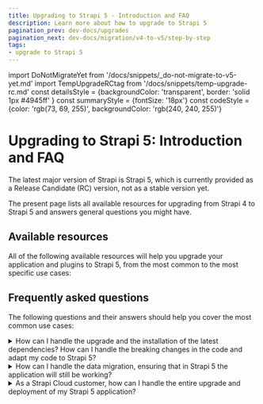 ```yaml
---
title: Upgrading to Strapi 5 - Introduction and FAQ
description: Learn more about how to upgrade to Strapi 5
pagination_prev: dev-docs/upgrades
pagination_next: dev-docs/migration/v4-to-v5/step-by-step
tags:
- upgrade to Strapi 5
---
```


import DoNotMigrateYet from '/docs/snippets/_do-not-migrate-to-v5-yet.md'
import TempUpgradeRCtag from '/docs/snippets/temp-upgrade-rc.md'
const detailsStyle = {backgroundColor: 'transparent', border: 'solid 1px #4945ff' }
const summaryStyle = {fontSize: '18px'}
const codeStyle = {color: 'rgb(73, 69, 255)', backgroundColor: 'rgb(240, 240, 255)'}

# Upgrading to Strapi 5: Introduction and FAQ

The latest major version of Strapi is Strapi 5, which is currently provided as a Release Candidate (RC) version, not as a stable version yet.

The present page lists all available resources for upgrading from Strapi 4 to Strapi 5 and answers general questions you might have.

<DoNotMigrateYet />


## Available resources

All of the following available resources will help you upgrade your application and plugins to Strapi 5, from the most common to the most specific use cases:

<CustomDocCard emoji="1️⃣" title="Step-by-step guide" description="Read this guide first to get an overview of the upgrade process." link="/dev-docs/migration/v4-to-v5/step-by-step" />
<CustomDocCard emoji="2️⃣" title="Upgrade tool reference" description="Learn more about how the upgrade tool can automatically migrate some parts of your Strapi v4 application to Strapi 5." link="/dev-docs/upgrade-tool" />
<CustomDocCard emoji="3️⃣" title="Breaking changes list" description="Read more about the differences between Strapi v4 and v5, the resulting breaking changes, and how to handle them manually or with the help of the codemods provided with the upgrade tool." link="/dev-docs/migration/v4-to-v5/breaking-changes" />
<CustomDocCard emoji="4️⃣" title="Specific resources" description="Handle specific use cases such as the deprecation of the Entity Service API in favor of the new Document Service API, the plugins migration, and the deprecation of the helper-plugin." link="/dev-docs/migration/v4-to-v5/additional-resources/introduction" />

## Frequently asked questions

The following questions and their answers should help you cover the most common use cases:

<details style={detailsStyle}>
<summary style={summaryStyle}>How can I handle the upgrade and the installation of the latest dependencies? How can I handle the breaking changes in the code and adapt my code to Strapi 5?</summary>

Strapi provides a tool, the [upgrade tool](/dev-docs/upgrade-tool). The upgrade tool is a command line tool with some commands that handle the upgrade of the dependencies and the execution of **codemods** <Codemods/>.

Follow the <a href="/dev-docs/migration/v4-to-v5/step-by-step">step-by-step guide</a> to learn how to use this tool in the context of upgrading to Strapi 5.

Strapi 5 docs also provide a [complete breaking changes database](/dev-docs/migration/v4-to-v5/breaking-changes) and [dedicated resources](/dev-docs/migration/v4-to-v5/additional-resources/introduction) to cover specific use cases.

</details>

<details style={detailsStyle}>
<summary style={summaryStyle}>How can I handle the data migration, ensuring that in Strapi 5 the application will still be working?</summary>
<p>Strapi 5 integrates a data migration script that is run once the application starts for the first time in Strapi 5.</p>
<p>However, please <strong>always backup your database file</strong> (found at <code style={codeStyle}>.tmp/data.db</code>) before performing any upgrade, as instructed in the <a href="/dev-docs/migration/v4-to-v5/step-by-step">step-by-step guide</a>.</p>
</details>

<details style={detailsStyle}>
<summary style={summaryStyle}>As a Strapi Cloud customer, how can I handle the entire upgrade and deployment of my Strapi 5 application?</summary>

:::danger Warning: Don't push a Strapi 5 project to Strapi Cloud yet
Strapi Cloud is still running on Strapi v4. The following process is provided as an indication of what will happen when Strapi 5 is released as a stable version. Do not try to push your Strapi 5 beta or  Release Candidate (RC) project to Strapi Cloud yet.
:::

1. Update your code locally, following the <a href="/dev-docs/migration/v4-to-v5/step-by-step">step-by-step guide</a>.
2. Run the `yarn deploy` or `npm run deploy` commands from the [Cloud CLI](https://docs.strapi.io/cloud/cli/cloud-cli).<br/>(⚠️ *This command is currently only available to push Strapi v4 projects to Strapi Cloud. The current link to Cloud CLI documentation points to Strapi v4 stable documentation, not to Strapi 5 RC documentation.*)

Strapi Cloud will deploy the updated code in Strapi 5 and will automatically run the data migration script.

</details>
